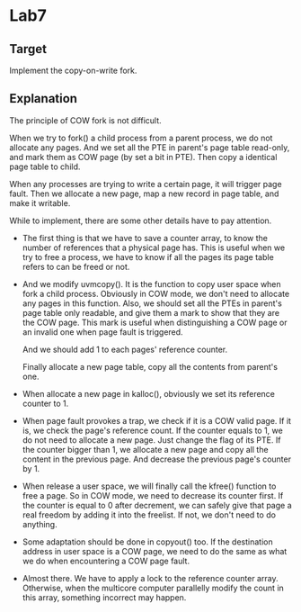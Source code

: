 # Lab7



## Target

Implement the copy-on-write fork.



## Explanation

The principle of COW fork is not difficult.

When we try to fork() a child process from a parent process, we do not allocate any pages. And we set all the PTE in parent's page table read-only, and mark them as COW page (by set a bit in PTE). Then copy a identical page table to child. 

When any processes are trying to write a certain page, it will trigger page fault. Then we allocate a new page, map a new record in page table, and make it writable.

While to implement, there are some other details have to pay attention.

- The first thing is that we have to save a counter array, to know the number of references that a physical page has. This is useful when we try to free a process, we have to know if all the pages its page table refers to can be freed or not.

- And we modify uvmcopy(). It is the function to copy user space when fork a child process. Obviously in COW mode, we don't need to allocate any pages in this function. Also, we should set all the PTEs in parent's page table only readable, and give them a mark to show that they are the COW page. This mark is useful when distinguishing a COW page or an invalid one when page fault is triggered.

  And we should add 1 to each pages' reference counter.

  Finally allocate a new page table, copy all the contents from parent's one.

- When allocate a new page in kalloc(), obviously we set its reference counter to 1.

- When page fault provokes a trap, we check if it is a COW valid page. If it is, we check the page's reference count. If the counter equals to 1, we do not need to allocate a new page. Just change the flag of its PTE. If the counter bigger than 1, we allocate a new page and copy all the content in the previous page. And decrease the previous page's counter by 1.
- When release a user space, we will finally call the kfree() function to free a page. So in COW mode, we need to decrease its counter first. If the counter is equal to 0 after decrement, we can safely give that page a real freedom by adding it into the freelist. If not, we don't need to do anything.
- Some adaptation should be done in copyout() too. If the destination address in user space is a COW page, we need to do the same as what we do when encountering a COW page fault.
- Almost there. We have to apply a lock to the reference counter array. Otherwise, when the multicore computer parallelly modify the count in this array, something incorrect may happen.
